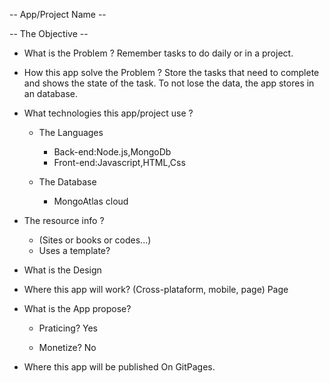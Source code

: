 -- App/Project Name --

-- The Objective --

- What is the Problem ?
Remember tasks to do daily or in a project. 

- How this app solve the Problem ?
Store the tasks that need to complete and shows the state of the task.
To not lose the data, the app stores in an database.

- What technologies this app/project use ?

  - The Languages
    - Back-end:Node.js,MongoDb
    - Front-end:Javascript,HTML,Css

  - The Database 
    - MongoAtlas cloud

- The resource info ?
  
  - (Sites or books or codes...)
  - Uses a template?

- What is the Design 

- Where this app will work? (Cross-plataform, mobile, page)
Page

- What is the App propose?
    - Praticing? 
      Yes

    - Monetize?
      No

- Where this app will be published
On GitPages.
